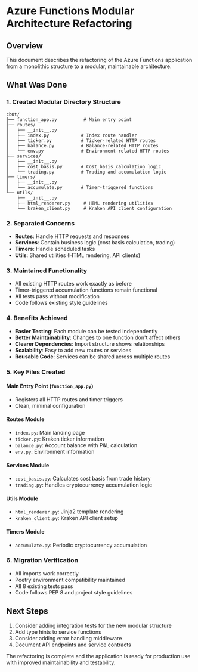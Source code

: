 # Azure Functions Modular Architecture Refactoring

## Overview
This document describes the refactoring of the Azure Functions application from a monolithic structure to a modular, maintainable architecture.

## What Was Done

### 1. Created Modular Directory Structure
```
cb0t/
├── function_app.py          # Main entry point
├── routes/
│   ├── __init__.py
│   ├── index.py            # Index route handler
│   ├── ticker.py           # Ticker-related HTTP routes
│   ├── balance.py          # Balance-related HTTP routes
│   └── env.py              # Environment-related HTTP routes
├── services/
│   ├── __init__.py
│   ├── cost_basis.py       # Cost basis calculation logic
│   └── trading.py          # Trading and accumulation logic
├── timers/
│   ├── __init__.py
│   └── accumulate.py       # Timer-triggered functions
└── utils/
    ├── __init__.py
    ├── html_renderer.py     # HTML rendering utilities
    └── kraken_client.py     # Kraken API client configuration
```

### 2. Separated Concerns
- **Routes**: Handle HTTP requests and responses
- **Services**: Contain business logic (cost basis calculation, trading)
- **Timers**: Handle scheduled tasks
- **Utils**: Shared utilities (HTML rendering, API clients)

### 3. Maintained Functionality
- All existing HTTP routes work exactly as before
- Timer-triggered accumulation functions remain functional
- All tests pass without modification
- Code follows existing style guidelines

### 4. Benefits Achieved
- **Easier Testing**: Each module can be tested independently
- **Better Maintainability**: Changes to one function don't affect others
- **Clearer Dependencies**: Import structure shows relationships
- **Scalability**: Easy to add new routes or services
- **Reusable Code**: Services can be shared across multiple routes

### 5. Key Files Created

#### Main Entry Point (`function_app.py`)
- Registers all HTTP routes and timer triggers
- Clean, minimal configuration

#### Routes Module
- `index.py`: Main landing page
- `ticker.py`: Kraken ticker information
- `balance.py`: Account balance with P&L calculation
- `env.py`: Environment information

#### Services Module
- `cost_basis.py`: Calculates cost basis from trade history
- `trading.py`: Handles cryptocurrency accumulation logic

#### Utils Module
- `html_renderer.py`: Jinja2 template rendering
- `kraken_client.py`: Kraken API client setup

#### Timers Module
- `accumulate.py`: Periodic cryptocurrency accumulation

### 6. Migration Verification
- All imports work correctly
- Poetry environment compatibility maintained
- All 8 existing tests pass
- Code follows PEP 8 and project style guidelines

## Next Steps
1. Consider adding integration tests for the new modular structure
2. Add type hints to service functions
3. Consider adding error handling middleware
4. Document API endpoints and service contracts

The refactoring is complete and the application is ready for production use with improved maintainability and testability.
